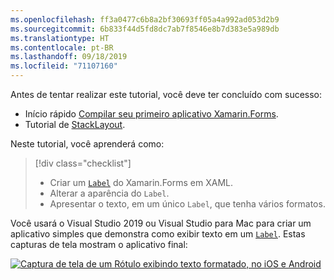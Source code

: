 ```yaml
---
ms.openlocfilehash: ff3a0477c6b8a2bf30693ff05a4a992ad053d2b9
ms.sourcegitcommit: 6b833f44d5fd8dc7ab7f8546e8b7d383e5a989db
ms.translationtype: HT
ms.contentlocale: pt-BR
ms.lasthandoff: 09/18/2019
ms.locfileid: "71107160"
---
```

Antes de tentar realizar este tutorial, você deve ter concluído com sucesso:

- Início rápido [Compilar seu primeiro aplicativo Xamarin.Forms](~/get-started/first-app/index.md).
- Tutorial de [StackLayout](~/get-started/tutorials/stacklayout/index.yml).

Neste tutorial, você aprenderá como:

> [!div class="checklist"]
>
> - Criar um [`Label`](xref:Xamarin.Forms.Label) do Xamarin.Forms em XAML.
> - Alterar a aparência do `Label`.
> - Apresentar o texto, em um único `Label`, que tenha vários formatos.

Você usará o Visual Studio 2019 ou Visual Studio para Mac para criar um aplicativo simples que demonstra como exibir texto em um [`Label`](xref:Xamarin.Forms.Label). Estas capturas de tela mostram o aplicativo final:

[![Captura de tela de um Rótulo exibindo texto formatado, no iOS e Android](../images/label-formatted-text.png "Rótulo com texto formatado")](../images/label-formatted-text-large.png#lightbox "Rótulo com texto formatado")
